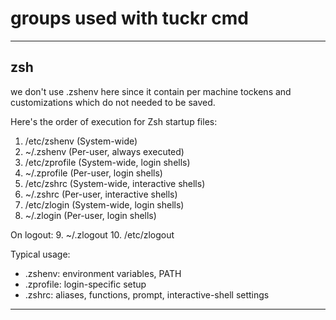 # groups used with tuckr cmd

------
## zsh

we don't use .zshenv here since it contain per machine tockens and customizations which do not needed to be saved.

Here's the order of execution for Zsh startup files:

1. /etc/zshenv (System-wide)
2. ~/.zshenv (Per-user, always executed)
3. /etc/zprofile (System-wide, login shells)
4. ~/.zprofile (Per-user, login shells)
5. /etc/zshrc (System-wide, interactive shells)
6. ~/.zshrc (Per-user, interactive shells)
7. /etc/zlogin (System-wide, login shells)
8. ~/.zlogin (Per-user, login shells)

On logout:
9. ~/.zlogout
10. /etc/zlogout

Typical usage:
- .zshenv: environment variables, PATH
- .zprofile: login-specific setup
- .zshrc: aliases, functions, prompt, interactive-shell settings


------
